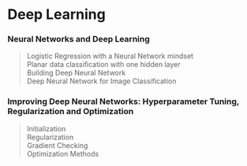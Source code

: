 # Deep Learning

### Neural Networks and Deep Learning   
> Logistic Regression with a Neural Network mindset  
> Planar data classification with one hidden layer  
> Building Deep Neural Network  
> Deep Neural Network for Image Classification

### Improving Deep Neural Networks: Hyperparameter Tuning, Regularization and Optimization  
> Initialization  
> Regularization  
> Gradient Checking  
> Optimization Methods
